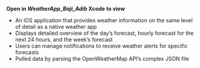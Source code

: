 **Open in *WeatherApp_Baji_Adib* Xcode to view**

*	An iOS application that provides weather information on the same level of detail as a native weather app
*	Displays detailed overview of the day’s forecast, hourly forecast for the next 24 hours, and the week’s forecast
*	Users can manage notifications to receive weather alerts for specific forecasts
*	Pulled data by parsing the OpenWeatherMap API’s complex JSON file
